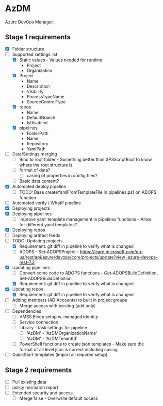 # AzDM
Azure DevOps Manager.

## Stage 1 requirements

- [x] Folder structure 
- [ ] Supported settings list
    - [x] Static values - Values needed for runtime
        - Project
        - Organization
    - [x] Project
        - Name
        - Description
        - Visibility
        - ProcessTypeName
        - SourceControlType
    - [x] repos
        - Name
        - DefaultBranch
        - IsDisabled
    - [x] pipelines
        - FolderPath
        - Name
        - Repository
        - YamlPath
- [ ] Data/Settings merging
    - [ ] Bind to root folder - Something better than $PSScriptRoot to know where the root structure is.
    - [ ] format of data?
        - [ ] casing of properties in config files?
    - [ ] Basic data content?
- [x] Automated deploy pipeline
    - [ ] TODO: Base createYamlFromTemplateFile in pipelines.ps1 on ADOPS function
- [ ] Automated verify / WhatIf pipeline
- [x] Deploying projects
- [x] Deploying pipelines
    - [ ] Improve yaml template management in pipelines functions - Allow for different yaml templates?
- [x] Deploying repos
- [ ] Deploying artifact feeds
- [ ] TODO: Updating projects
    - [x] Requirement: git diff in pipeline to verify what is changed
    - [ ] ADOPS - Set-ADOPSProject - https://learn.microsoft.com/en-us/rest/api/azure/devops/core/projects/update?view=azure-devops-rest-7.2
- [x] Updating pipelines
    - [ ] Convert some code to ADOPS functions - Get-ADOPSBuildDefinition, Set-ADOPSBuildDefinition
    - [x] Requirement: git diff in pipeline to verify what is changed
- [x] Updating repos
    - [x] Requirement: git diff in pipeline to verify what is changed
- [ ] Adding members (AD Accounts) to built in project groups
    - [ ] Merge access with existing (add only)
- [ ] Dependencies
    - [ ] VMSS Bicep setup w. managed identity
    - [ ] Service connection
    - [ ] Library - task settings for pipeline
        - [ ] 'AzDM' - 'AzDMOrganizationName'
        - [ ] 'AzDM' - 'AzDMTenantId'
    - [ ] PowerShell functions to create json templates - Make sure the format of all level json is correct including casing.
- [ ] QuickStart templates (import all required setup)

## Stage 2 requirements

- [ ] Pull existing data
- [ ] policy mismatch report
- [ ] Extended security and access
    - [ ] Merge false - Overwrite default access
